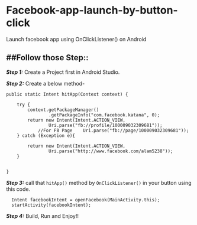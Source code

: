 # Facebook-app-launch-by-button-click
Launch facebook app using OnClickListener() on Android

##Follow those Step::
---

***Step 1:***
Create a Project first in Android Studio.

***Step 2:***
Create a below method-
```
public static Intent hitApp(Context context) {

    try {
        context.getPackageManager()
                .getPackageInfo("com.facebook.katana", 0);
        return new Intent(Intent.ACTION_VIEW,
                Uri.parse("fb://profile/100009032309681"));
            //For FB Page    Uri.parse("fb://page/100009032309681"));
    } catch (Exception e){

        return new Intent(Intent.ACTION_VIEW,
                Uri.parse("http://www.facebook.com/alam5238"));
    }


}
```
***Step 3:***
call that `hitApp()` method by `OnClickListener()` in your button using this code.

```
  Intent facebookIntent = openFacebook(MainActivity.this);
  startActivity(facebookIntent);
```

***Step 4:***
Build, Run and Enjoy!!


